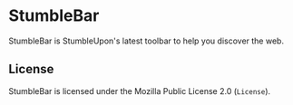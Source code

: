 # StumbleBar

StumbleBar is StumbleUpon's latest toolbar to help you discover the web.

## License

StumbleBar is licensed under the Mozilla Public License 2.0 (`License`).


